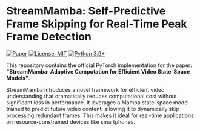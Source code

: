 # StreamMamba: Self-Predictive Frame Skipping for Real-Time Peak Frame Detection

[![Paper](https://img.shields.io/badge/arxiv-24XX.XXXXX-b31b1b.svg)](https://arxiv.org/abs/1111)
[![License: MIT](https://img.shields.io/badge/License-MIT-yellow.svg)](https://opensource.org/licenses/MIT)
[![Python 3.9+](https://img.shields.io/badge/python-3.9+-blue.svg)](https://www.python.org/downloads/release/python-390/)

This repository contains the official PyTorch implementation for the paper: **"StreamMamba: Adaptive Computation for Efficient Video State-Space Models"**.

StreamMamba introduces a novel framework for efficient video understanding that dramatically reduces computational cost without significant loss in performance. It leverages a Mamba state-space model trained to predict future video content, allowing it to dynamically skip processing redundant frames. This makes it ideal for real-time applications on resource-constrained devices like smartphones.
